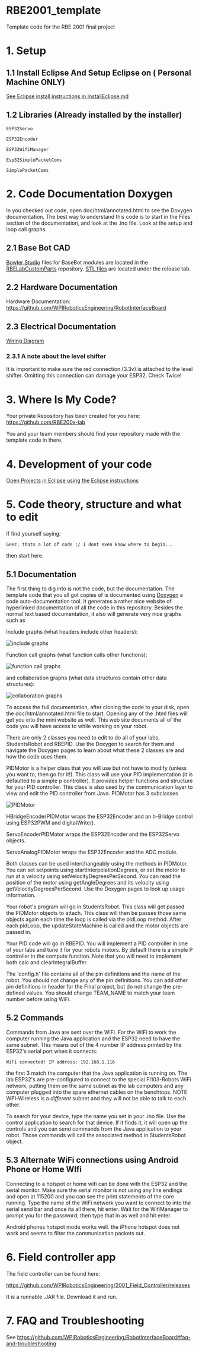 # RBE2001_template

Template code for the RBE 2001 final project

# 1. Setup 
## 1.1  Install Eclipse And Setup Eclipse on ( Personal Machine ONLY)

 [See Eclipse install instructions in InstallEclipse.md](https://github.com/WPIRoboticsEngineering/RobotInterfaceBoard/blob/master/InstallEclipse.md)
 
## 1.2 Libraries (Already installed by the installer)

```
ESP32Servo

ESP32Encoder

ESP32WifiManager

Esp32SimplePacketComs

SimplePacketComs
```

# 2. Code Documentation Doxygen

In you checked out code, open doc/html/annotated.html to see the Doxygen documentation. The best way to understand this code is to start in the Files section of the documentation, and look at the .ino file. Look at the setup and loop call graphs.

## 2.1 Base Bot CAD

[Bowler Studio](http://commonwealthrobotics.com/) files for BaseBot modules are located in the [RBELabCustomParts](https://github.com/WPIRoboticsEngineering/RBELabCustomParts/blob/master/WheelModule.groovy) repository. [STL files](https://github.com/WPIRoboticsEngineering/RBELabCustomParts/releases/download/0.0.2/2019BaseBot-2.zip) are located under the release tab.

## 2.2 Hardware Documentation

Hardware Documentation: https://github.com/WPIRoboticsEngineering/RobotInterfaceBoard

## 2.3 Electrical Documentation

[Wiring Diagram](wiring/wiring.md)

### 2.3.1 A note about the level shifter

It is important to make sure the red connection (3.3v) is attached to the level shifter. Omitting this connection can damage your ESP32. Check Twice!

# 3. Where Is My Code?

Your private Repository has been created for you here: https://github.com/RBE200x-lab

You and your team members should find your repository made with the template code in there.
 
# 4. Development of your code
 [Open Projects in Eclipse using the Eclipse instructions](https://github.com/WPIRoboticsEngineering/RobotInterfaceBoard/blob/master/UseEclipse.md)

# 5. Code theory, structure and what to edit

If find yourself saying:

```
Geez, thats a lot of code :/ I dont even know where to begin...
```
then start here.

## 5.1 Documentation
The first thing to dig into is not the code, but the documentation. The template code that you all got copies of is documented using [Doxygen](https://mesos.readthedocs.io/en/latest/c++-style-guide/) a code auto-documentation tool. It generates a rather nice website of hyperlinked documentation of all the code in this repository. Besides the normal text based documentation, it also will generate very nice graphs such as

Include graphs (what headers include other headers):

![include graphs](/doc/html/StudentsRobot_8h__incl.png)

Function call graphs (what function calls other functions):

![function call graphs](/doc/html/template_8ino_afe461d27b9c48d5921c00d521181f12f_cgraph.png)

and collaboration graphs (what data structures contain other data structures):

![collaboration graphs](doc/html/classRobotControlCenter__coll__graph.png)

To access the full documentation, after cloning the code to your disk, open the doc/html/annotated.html file to start. Opening any of the .html files will get you into the mini website as well. This web site documents all of the code you will have access to while working on your robot.

There are only 2 classes you need to edit to do all of your labs,  StudentsRobot and RBEPID. Use the Doxygen to search for them and navigate the Doxygen pages to learn about what these 2 classes are and how the code uses them.

PIDMotor is a helper class that you will use but not have to modify (unless you want to, then go for it!). This class will use your PID implementation (it is defaulted to a simple p controller). It provides helper functions and structure for your PID controller. This class is also used by the communication layer to view and edit the PID controller from Java. PIDMotor has 3 subclasses

![PIDMotor](doc/html/classPIDMotor__inherit__graph.png)

HBridgeEncoderPIDMotor wraps the ESP32Encoder and an h-Bridge control using ESP32PWM and digitalWrite().

ServoEncoderPIDMotor wraps the ESP32Encoder and the ESP32Servo objects.

ServoAnalogPIDMotor wraps the ESP32Encoder and the ADC module.

Both classes can be used interchangeably using the methods in PIDMotor. You can set setpoints using startInterpolationDegrees, or set the motor to run at a velocity using setVelocityDegreesPerSecond. You can read the position of the motor using getAngleDegrees and its velocity using getVelocityDegreesPerSecond.  Use the Doxygen pages to look up usage information.

Your robot's program will go in StudentsRobot. This class will get passed the PIDMotor objects to attach. This class will then be passes those same objects again each time the loop is called via the pidLoop method. After each pidLoop, the updateStateMachine is called and the motor objects are passed in.  

Your PID code will go in RBEPID. You will implement a PID controller in one of your labs and tune it for your robots motors. By default there is a simple P controller in the compute function. Note that you will need to implement both calc and clearIntegralBuffer.

The 'config.h' file contains all of the pin definitions and the name of the robot. You should not change any of the pin definitions. You can add other pin definitions in header for the Final project, but do not change the pre-defined values. You should change TEAM_NAME to match your team number before using WiFi.

## 5.2 Commands

Commands from Java are sent over the WiFi. For the WiFi to work the computer running the Java application and the ESP32 need to have the same subnet. This means out of the 4 number IP address printed by the ESP32's serial port when it connects:

```
WiFi connected! IP address: 192.168.1.116
```

the first 3 match the computer that the Java application is running on. The lab ESP32's are pre-configured to connect to the special FI103-Robots WiFi network, putting them on the same subnet as the lab computers and any computer plugged into the spare ethernet cables on the benchtops. NOTE WPI-Wireless is a *different* subnet and they will not be able to talk to each other.  

To search for your device, type the name you set in your .ino file. Use the control application to search for that device. If it finds it, it will open up the controls and you can send commands from the Java application to your robot. Those commands will call the associated method in StudentsRobot object.

## 5.3 Alternate WiFi connections using Android Phone or Home WIfi

Connecting to a hotspot or home wifi can be done with the ESP32 and the serial monitor. Make sure the serial monitor is not using any line endings and open at 115200 and you can see the print statements of the core running. Type the name of the WiFi network you want to connect to into the serial send bar and once ita all there, hit enter. Wait for the WifiManager to prompt you for the password, then type that in as well and hit enter.

Android phones hotspot mode works well. the iPhone hotspot does not work and seems to filter the communication packets out.

# 6. Field controller app

The field controller can be found here:

https://github.com/WPIRoboticsEngineering/2001_Field_Controller/releases

It is a runnable .JAR file. Download it and run.  

# 7. FAQ and Troubleshooting

See https://github.com/WPIRoboticsEngineering/RobotInterfaceBoard#faq-and-troubleshooting
